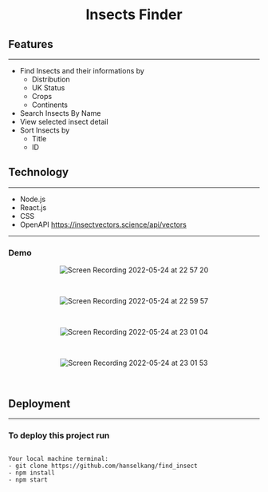 <div align="center">
  
# Insects Finder
  
</div>


## Features
----------

* Find Insects and their informations by
  - Distribution
  - UK Status
  - Crops
  - Continents
* Search Insects By Name 
* View selected insect detail
* Sort Insects by
  - Title
  - ID



## Technology
----------

* Node.js
* React.js
* CSS
* OpenAPI https://insectvectors.science/api/vectors


  
----------

  <h3>Demo</h3>

<div align="center">
  
![Screen Recording 2022-05-24 at 22 57 20](https://user-images.githubusercontent.com/43307207/170140880-4d19aeb2-ff85-44ad-89ff-434b645f6393.gif) 
  
<br>
  
![Screen Recording 2022-05-24 at 22 59 57](https://user-images.githubusercontent.com/43307207/170140905-678f8497-571e-4273-a92a-1c8d72f7ee6a.gif)

<br>

![Screen Recording 2022-05-24 at 23 01 04](https://user-images.githubusercontent.com/43307207/170140916-dc5d0200-75eb-4520-942d-c3ba5a91775e.gif) 
  
<br>
  
![Screen Recording 2022-05-24 at 23 01 53](https://user-images.githubusercontent.com/43307207/170140920-dc502387-d7ca-4152-a50d-55276e5367a5.gif)



  
</div>

<br>




## Deployment
----------

### To deploy this project run

```

Your local machine terminal:
- git clone https://github.com/hanselkang/find_insect
- npm install
- npm start

```
